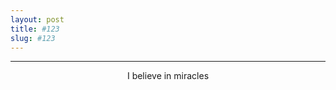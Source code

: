 ```yaml
---
layout: post
title: #123
slug: #123
---
```

---
<p class="description" style="text-align: center;">
I believe in miracles
